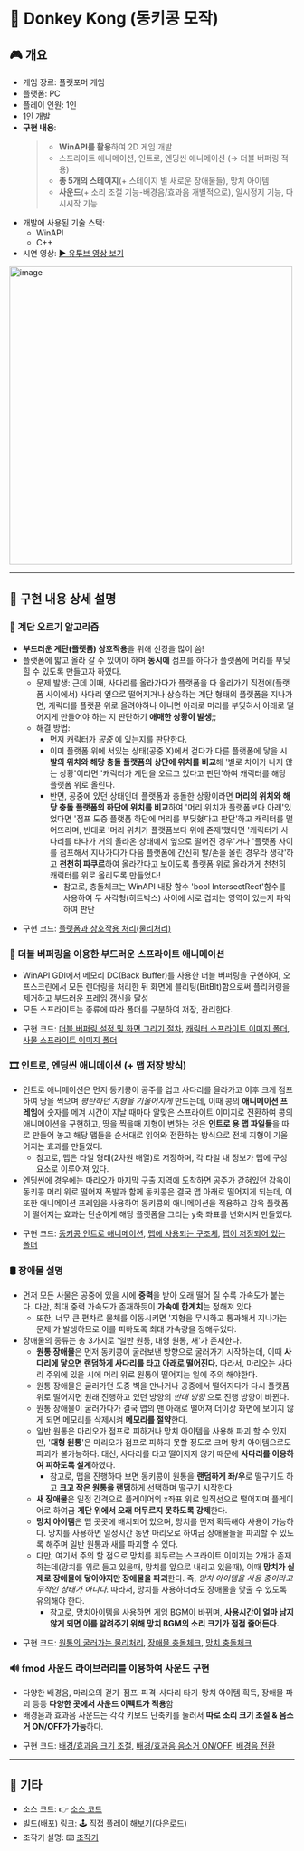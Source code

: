 # 🦍 Donkey Kong (동키콩 모작)

## 🎮 개요
 - 게임 장르: 플랫포머 게임
 - 플랫폼: PC
 - 플레이 인원: 1인
 - 1인 개발
 - **구현 내용**:
   > + **WinAPI를 활용**하여 2D 게임 개발
   > + 스프라이트 애니메이션, 인트로, 엔딩씬 애니메이션 (→ 더블 버퍼링 적용)
   > + **총 5개의 스테이지**(+ 스테이지 별 새로운 장애물들), 망치 아이템
   > + **사운드**(+ 소리 조절 기능-배경음/효과음 개별적으로), 일시정지 기능, 다시시작 기능
 - 개발에 사용된 기술 스택:
   + WinAPI
   + C++
 - 시연 영상: [▶️ 유투브 영상 보기](https://www.youtube.com/)
<img width="500" height="527" alt="image" src="https://github.com/user-attachments/assets/cd3ccedf-d860-4ea3-b62f-f4214c8e241c" />


---

## 📝 구현 내용 상세 설명
   
### 🧱 계단 오르기 알고리즘
 - **부드러운 계단(플랫폼) 상호작용**을 위해 신경을 많이 씀!
 - 플랫폼에 밟고 올라 갈 수 있어야 하며 **동시에** 점프를 하다가 플랫폼에 머리를 부딪힐 수 있도록 만들고자 하였다.
   - 문제 발생: 근데 이때, 사다리를 올라가다가 플랫폼을 다 올라가기 직전에(플랫폼 사이에서) 사다리 옆으로 떨어지거나 상승하는 계단 형태의 플랫폼을 지나가면, 캐릭터를 플랫폼 위로 올려야하나 아니면 아래로 머리를 부딪혀서 아래로 떨어지게 만들어야 하는 지 판단하기 **애매한 상황이 발생**;;
   - 해결 방법:
     - 먼저 캐릭터가 *공중* 에 있는지를 판단한다.
     - 이미 플랫폼 위에 서있는 상태(공중 X)에서 걷다가 다른 플랫폼에 닿을 시 **발의 위치와 해당 충돌 플랫폼의 상단에 위치를 비교**해 '별로 차이가 나지 않는 상황'이라면 '캐릭터가 계단을 오르고 있다고 판단'하여 캐릭터를 해당 플랫폼 위로 올린다.
     - 반면, 공중에 있던 상태인데 플랫폼과 충돌한 상황이라면 **머리의 위치와 해당 충돌 플랫폼의 하단에 위치를 비교**하여 '머리 위치가 플랫폼보다 아래'있었다면 '점프 도중 플랫폼 하단에 머리를 부딪혔다고 판단'하고 캐릭터를 떨어뜨리며, 반대로 '머리 위치가 플랫폼보다 위에 존재'했다면 '캐릭터가 사다리를 타다가 거의 올라온 상태에서 옆으로 떨어진 경우'거나 '플랫폼 사이를 점프해서 지나가다가 다음 플랫폼에 간신히 발/손을 올린 경우라 생각'하고 **천천히 파쿠르**하여 올라간다고 보이도록 플랫폼 위로 올라가게 천천히 캐릭터를 위로 올리도록 만들었다!
       * 참고로, 충돌체크는 WinAPI 내장 함수 'bool IntersectRect'함수를 사용하여 두 사각형(히트박스) 사이에 서로 겹치는 영역이 있는지 파악하여 판단
 * 구현 코드: [플랫폼과 상호작용 처리(물리처리)](https://github.com/SeungWon-git/Window-Programming/blob/54f5343ebc8537f2cde1086ec0df0bd1618db02c/%EC%B5%9C%EC%A2%85%20%ED%94%84%EB%A1%9C%EC%A0%9D%ED%8A%B8%20-%20%EB%8F%99%ED%82%A4%EC%BD%A9/Donkey%20Kong%20-%20%EC%86%8C%EC%8A%A4%EC%BD%94%EB%93%9C/donkeykong.cpp#L1174)
   
### 🎨 더블 버퍼링을 이용한 부드러운 스프라이트 애니메이션
 - WinAPI GDI에서 메모리 DC(Back Buffer)를 사용한 더블 버퍼링을 구현하여, 오프스크린에서 모든 렌더링을 처리한 뒤 화면에 블리팅(BitBlt)함으로써 플리커링을 제거하고 부드러운 프레임 갱신을 달성
 - 모든 스프라이트는 종류에 따라 폴더를 구분하여 저장, 관리한다.
 * 구현 코드: [더블 버퍼링 설정 및 화면 그리기 절차](https://github.com/SeungWon-git/Window-Programming/blob/54f5343ebc8537f2cde1086ec0df0bd1618db02c/%EC%B5%9C%EC%A2%85%20%ED%94%84%EB%A1%9C%EC%A0%9D%ED%8A%B8%20-%20%EB%8F%99%ED%82%A4%EC%BD%A9/Donkey%20Kong%20-%20%EC%86%8C%EC%8A%A4%EC%BD%94%EB%93%9C/donkeykong.cpp#L696), [캐릭터 스프라이트 이미지 폴더](https://github.com/SeungWon-git/Window-Programming/tree/main/%EC%B5%9C%EC%A2%85%20%ED%94%84%EB%A1%9C%EC%A0%9D%ED%8A%B8%20-%20%EB%8F%99%ED%82%A4%EC%BD%A9/Donkey%20Kong%20-%20%EC%86%8C%EC%8A%A4%EC%BD%94%EB%93%9C/character), [사물 스프라이트 이미지 폴더](https://github.com/SeungWon-git/Window-Programming/tree/main/%EC%B5%9C%EC%A2%85%20%ED%94%84%EB%A1%9C%EC%A0%9D%ED%8A%B8%20-%20%EB%8F%99%ED%82%A4%EC%BD%A9/Donkey%20Kong%20-%20%EC%86%8C%EC%8A%A4%EC%BD%94%EB%93%9C/object)
   
### 🎞️ 인트로, 엔딩씬 애니메이션 (+ 맵 저장 방식)
 - 인트로 애니메이션은 먼저 동키콩이 공주를 업고 사다리를 올라가고 이후 크게 점프하여 땅을 찍으며 *평탄하던 지형을 기울어지게* 만드는데, 이때 콩의 **애니메이션 프레임**에 숫자를 메겨 시간이 지날 때마다 알맞은 스프라이트 이미지로 전환하여 콩의 애니메이션을 구현하고, 땅을 찍을때 지형이 변하는 것은 **인트로 용 맵 파일들**을 따로 만들어 놓고 해당 맵들을 순서대로 읽어와 전환하는 방식으로 전체 지형이 기울어지는 효과를 만들었다.
   * 참고로, 맵은 타일 형태(2차원 배열)로 저장하며, 각 타일 내 정보가 맵에 구성요소로 이루어져 있다.
 - 엔딩씬에 경우에는 마리오가 마지막 구출 지역에 도착하면 공주가 갇혀있던 감옥이 동키콩 머리 위로 떨어져 폭발과 함께 동키콩은 결국 맵 아래로 떨어지게 되는데, 이 또한 애니메이션 프레임을 사용하여 동키콩의 애니메이션을 적용하고 감옥 플랫폼이 떨어지는 효과는 단순하게 해당 플랫폼을 그리는 y축 좌표를 변화시켜 만들었다.
 * 구현 코드: [동키콩 인트로 애니메이션](https://github.com/SeungWon-git/Window-Programming/blob/54f5343ebc8537f2cde1086ec0df0bd1618db02c/%EC%B5%9C%EC%A2%85%20%ED%94%84%EB%A1%9C%EC%A0%9D%ED%8A%B8%20-%20%EB%8F%99%ED%82%A4%EC%BD%A9/Donkey%20Kong%20-%20%EC%86%8C%EC%8A%A4%EC%BD%94%EB%93%9C/donkeykong.cpp#L2386), [맵에 사용되는 구조체](https://github.com/SeungWon-git/Window-Programming/blob/54f5343ebc8537f2cde1086ec0df0bd1618db02c/%EC%B5%9C%EC%A2%85%20%ED%94%84%EB%A1%9C%EC%A0%9D%ED%8A%B8%20-%20%EB%8F%99%ED%82%A4%EC%BD%A9/Donkey%20Kong%20-%20%EC%86%8C%EC%8A%A4%EC%BD%94%EB%93%9C/donkeykong.cpp#L92), [맵이 저장되어 있는 폴더](https://github.com/SeungWon-git/Window-Programming/tree/main/%EC%B5%9C%EC%A2%85%20%ED%94%84%EB%A1%9C%EC%A0%9D%ED%8A%B8%20-%20%EB%8F%99%ED%82%A4%EC%BD%A9/Donkey%20Kong%20-%20%EC%86%8C%EC%8A%A4%EC%BD%94%EB%93%9C/stage_map)
   
### 🛢️ 장애물 설명
 - 먼저 모든 사물은 공중에 있을 시에 **중력**을 받아 오래 떨어 질 수록 가속도가 붙는다. 다만, 최대 중력 가속도가 존재하듯이 **가속에 한계치**는 정해져 있다.
   * 또한, 너무 큰 편차로 물체를 이동시키면 '지형을 무시하고 통과해서 지나가는 문제'가 발생하므로 이를 피하도록 최대 가속량을 정해두었다.
 - 장애물의 종류는 총 3가지로 '일반 원통, 대형 원통, 새'가 존재한다.
   - **원통 장애물**은 먼저 동키콩이 굴러보낸 방향으로 굴러가기 시작하는데, 이때 **사다리에 닿으면 랜덤하게 사다리를 타고 아래로 떨어진다.** 따라서, 마리오는 사다리 주위에 있을 시에 머리 위로 원통이 떨어지는 일에 주의 해야한다. 
   - 원통 장애물은 굴러가던 도중 벽을 만나거나 공중에서 떨어지다가 다시 플랫폼 위로 떨어지면 원래 진행하고 있던 방향의 *반대 방향* 으로 진행 방향이 바뀐다.
   - 원통 장애물이 굴러가다가 결국 맵의 맨 아래로 떨어져 더이상 화면에 보이지 않게 되면 메모리를 삭제시켜 **메모리를 절약**한다.
   - 일반 원통은 마리오가 점프로 피하거나 망치 아이템을 사용해 파괴 할 수 있지만, '**대형 원통**'은 마리오가 점프로 피하지 못할 정도로 크며 망치 아이템으로도 파괴가 불가능하다. 대신, 사다리를 타고 떨어지지 않기 때문에 **사다리를 이용하여 피하도록 설계**하였다.
     * 참고로, 맵을 진행하다 보면 동키콩이 원통을 **랜덤하게 좌/우**로 떨구기도 하고 **크고 작은 원통을 랜덤**하게 선택하며 떨구기 시작한다.
   - **새 장애물**은 일정 간격으로 플레이어의 x좌표 위로 일직선으로 떨어지며 플레이어로 하여금 **계단 위에서 오래 머무르지 못하도록 강제**한다.
   - **망치 아이템**은 맵 곳곳에 배치되어 있으며, 망치를 먼저 획득해야 사용이 가능하다. 망치를 사용하면 일정시간 동안 마리오로 하여금 장애물들을 파괴할 수 있도록 해주며 일반 원통과 새를 파괴할 수 있다.
   - 다만, 여기서 주의 할 점으로 망치를 휘두르는 스프라이트 이미지는 2개가 존재하는데(망치를 위로 들고 있을때, 망치를 앞으로 내리고 있을때), 이때 **망치가 실제로 장애물에 닿아야지만 장애물을 파괴**한다. 즉, *망치 아이템을 사용 중이라고 무적인 상태가 아니다.* 따라서, 망치를 사용하더라도 장애물을 맞출 수 있도록 유의해야 한다.
     * 참고로, 망치아이템을 사용하면 게임 BGM이 바뀌며, **사용시간이 얼마 남지 않게 되면 이를 알려주기 위해 망치 BGM의 소리 크기가 점점 줄어든다.**
 * 구현 코드: [원통의 굴러가는 물리처리](https://github.com/SeungWon-git/Window-Programming/blob/54f5343ebc8537f2cde1086ec0df0bd1618db02c/%EC%B5%9C%EC%A2%85%20%ED%94%84%EB%A1%9C%EC%A0%9D%ED%8A%B8%20-%20%EB%8F%99%ED%82%A4%EC%BD%A9/Donkey%20Kong%20-%20%EC%86%8C%EC%8A%A4%EC%BD%94%EB%93%9C/donkeykong.cpp#L1519), [장애물 충돌체크](https://github.com/SeungWon-git/Window-Programming/blob/54f5343ebc8537f2cde1086ec0df0bd1618db02c/%EC%B5%9C%EC%A2%85%20%ED%94%84%EB%A1%9C%EC%A0%9D%ED%8A%B8%20-%20%EB%8F%99%ED%82%A4%EC%BD%A9/Donkey%20Kong%20-%20%EC%86%8C%EC%8A%A4%EC%BD%94%EB%93%9C/donkeykong.cpp#L1614), [망치 충돌체크](https://github.com/SeungWon-git/Window-Programming/blob/54f5343ebc8537f2cde1086ec0df0bd1618db02c/%EC%B5%9C%EC%A2%85%20%ED%94%84%EB%A1%9C%EC%A0%9D%ED%8A%B8%20-%20%EB%8F%99%ED%82%A4%EC%BD%A9/Donkey%20Kong%20-%20%EC%86%8C%EC%8A%A4%EC%BD%94%EB%93%9C/donkeykong.cpp#L1914)
  
### 🔊 fmod 사운드 라이브러리를 이용하여 사운드 구현
 - 다양한 배경음, 마리오의 걷기-점프-피격-사다리 타기-망치 아이템 획득, 장애물 파괴 등등 **다양한 곳에서 사운드 이펙트가 적용**함
 - 배경음과 효과음 사운드는 각각 키보드 단축키를 눌러서 **따로 소리 크기 조절 & 음소거 ON/OFF가 가능**하다.
 * 구현 코드: [배경/효과음 크기 조절](https://github.com/SeungWon-git/Window-Programming/blob/54f5343ebc8537f2cde1086ec0df0bd1618db02c/%EC%B5%9C%EC%A2%85%20%ED%94%84%EB%A1%9C%EC%A0%9D%ED%8A%B8%20-%20%EB%8F%99%ED%82%A4%EC%BD%A9/Donkey%20Kong%20-%20%EC%86%8C%EC%8A%A4%EC%BD%94%EB%93%9C/donkeykong.cpp#L627), [배경/효과음 음소거 ON/OFF](https://github.com/SeungWon-git/Window-Programming/blob/54f5343ebc8537f2cde1086ec0df0bd1618db02c/%EC%B5%9C%EC%A2%85%20%ED%94%84%EB%A1%9C%EC%A0%9D%ED%8A%B8%20-%20%EB%8F%99%ED%82%A4%EC%BD%A9/Donkey%20Kong%20-%20%EC%86%8C%EC%8A%A4%EC%BD%94%EB%93%9C/donkeykong.cpp#L250), [배경음 전환](https://github.com/SeungWon-git/Window-Programming/blob/54f5343ebc8537f2cde1086ec0df0bd1618db02c/%EC%B5%9C%EC%A2%85%20%ED%94%84%EB%A1%9C%EC%A0%9D%ED%8A%B8%20-%20%EB%8F%99%ED%82%A4%EC%BD%A9/Donkey%20Kong%20-%20%EC%86%8C%EC%8A%A4%EC%BD%94%EB%93%9C/donkeykong.cpp#L2051)

  
---

## 📎 기타
- 소스 코드: 👉 [소스 코드](https://github.com/SeungWon-git/Window-Programming/tree/main/%EC%B5%9C%EC%A2%85%20%ED%94%84%EB%A1%9C%EC%A0%9D%ED%8A%B8%20-%20%EB%8F%99%ED%82%A4%EC%BD%A9/Donkey%20Kong%20-%20%EC%86%8C%EC%8A%A4%EC%BD%94%EB%93%9C)
- 빌드(배포) 링크: 🕹️ [직접 플레이 해보기(다운로드)](https://drive.google.com/drive/folders/1uL9mAiS_OpV_C3KvY0j6gDmPN6cm8AyU?usp=sharing)
- 조작키 설명: ⌨️ [조작키](https://github.com/SeungWon-git/Window-Programming/blob/main/%EC%B5%9C%EC%A2%85%20%ED%94%84%EB%A1%9C%EC%A0%9D%ED%8A%B8%20-%20%EB%8F%99%ED%82%A4%EC%BD%A9/%EB%8F%99%ED%82%A4%EC%BD%A9%20-%20%EB%B0%B0%ED%8F%AC/%EC%A1%B0%EC%9E%91%ED%82%A4%20%EC%84%A4%EB%AA%85.txt)
